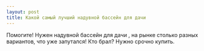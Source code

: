 ```yaml
---
layout: post 
title: Какой самый лучший надувной бассейн для дачи 
--- 
```

Помогите! Нужен надувной бассейн для дачи , на рынке столько разных вариантов, что уже запутался! Кто брал? Нужно срочно купить.